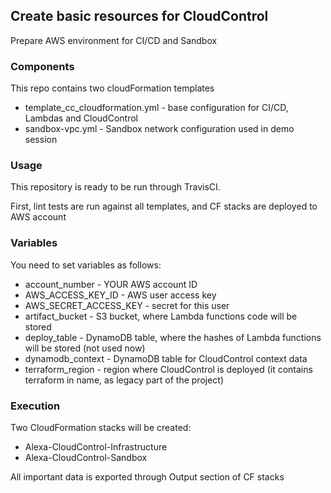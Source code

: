 ## Create basic resources for CloudControl

Prepare AWS environment for CI/CD and Sandbox

### Components

This repo contains two cloudFormation templates

* template_cc_cloudformation.yml - base configuration for CI/CD, Lambdas and CloudControl
* sandbox-vpc.yml - Sandbox network configuration used in demo session

### Usage

This repository is ready to be run through TravisCI. 

First, lint tests are run against all templates, and CF stacks are deployed to AWS account

### Variables

You need to set variables as follows:

* account_number - YOUR AWS account ID
* AWS_ACCESS_KEY_ID - AWS user access key
* AWS_SECRET_ACCESS_KEY - secret for this user
* artifact_bucket - S3 bucket, where Lambda functions code will be stored
* deploy_table - DynamoDB table, where the hashes of Lambda functions will be stored (not used now)
* dynamodb_context - DynamoDB table for CloudControl context data
* terraform_region - region where CloudControl is deployed (it contains terraform in name, as legacy part of the project)

### Execution

Two CloudFormation stacks will be created:
* Alexa-CloudControl-Infrastructure
* Alexa-CloudControl-Sandbox

All important data is exported through Output section of CF stacks